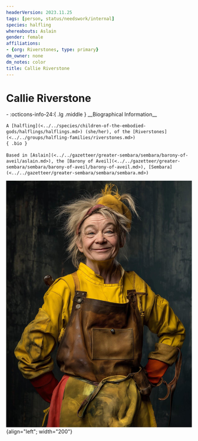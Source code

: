 ```yaml
---
headerVersion: 2023.11.25
tags: [person, status/needswork/internal]
species: halfling
whereabouts: Aslain
gender: female
affiliations:
- {org: Riverstones, type: primary}
dm_owner: none
dm_notes: color
title: Callie Riverstone
---
```

# Callie Riverstone
<div class="grid cards ext-narrow-margin ext-one-column" markdown>
- :octicons-info-24:{ .lg .middle } __Biographical Information__

    A [halfling](<../../species/children-of-the-embodied-gods/halflings/halflings.md>) (she/her), of the [Riverstones](<../../groups/halfling-families/riverstones.md>)  
    { .bio }

    Based in [Aslain](<../../gazetteer/greater-sembara/sembara/barony-of-aveil/aslain.md>), the [Barony of Aveil](<../../gazetteer/greater-sembara/sembara/barony-of-aveil/barony-of-aveil.md>), [Sembara](<../../gazetteer/greater-sembara/sembara/sembara.md>)
</div>


![Callie Riverstone](../../assets/callie-riverstone.jpg){align="left"; width="200"}




